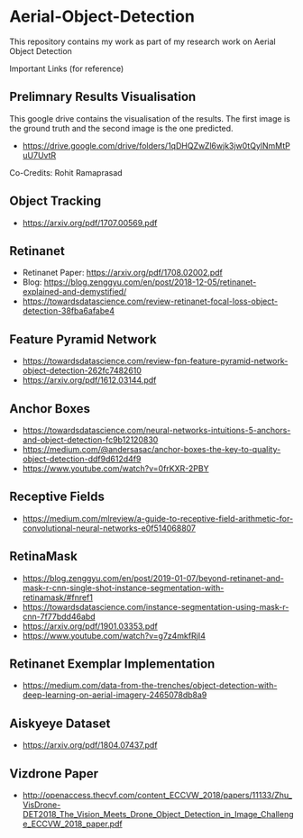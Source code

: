 # Aerial-Object-Detection
This repository contains my work as part of my research work on Aerial Object Detection

Important Links (for reference)

## Prelimnary Results Visualisation

This google drive contains the visualisation of the results. The first image is the ground truth and the second image is the one predicted. 

- https://drive.google.com/drive/folders/1qDHQZwZl6wjk3jw0tQylNmMtPuU7UvtR

Co-Credits: Rohit Ramaprasad

## Object Tracking

- https://arxiv.org/pdf/1707.00569.pdf

## Retinanet

- Retinanet Paper: https://arxiv.org/pdf/1708.02002.pdf
- Blog: https://blog.zenggyu.com/en/post/2018-12-05/retinanet-explained-and-demystified/
- https://towardsdatascience.com/review-retinanet-focal-loss-object-detection-38fba6afabe4

## Feature Pyramid Network

- https://towardsdatascience.com/review-fpn-feature-pyramid-network-object-detection-262fc7482610
- https://arxiv.org/pdf/1612.03144.pdf

## Anchor Boxes

- https://towardsdatascience.com/neural-networks-intuitions-5-anchors-and-object-detection-fc9b12120830
- https://medium.com/@andersasac/anchor-boxes-the-key-to-quality-object-detection-ddf9d612d4f9
- https://www.youtube.com/watch?v=0frKXR-2PBY

## Receptive Fields

- https://medium.com/mlreview/a-guide-to-receptive-field-arithmetic-for-convolutional-neural-networks-e0f514068807

## RetinaMask

- https://blog.zenggyu.com/en/post/2019-01-07/beyond-retinanet-and-mask-r-cnn-single-shot-instance-segmentation-with-retinamask/#fnref1
- https://towardsdatascience.com/instance-segmentation-using-mask-r-cnn-7f77bdd46abd
- https://arxiv.org/pdf/1901.03353.pdf
- https://www.youtube.com/watch?v=g7z4mkfRjI4

## Retinanet Exemplar Implementation

- https://medium.com/data-from-the-trenches/object-detection-with-deep-learning-on-aerial-imagery-2465078db8a9

## Aiskyeye Dataset

- https://arxiv.org/pdf/1804.07437.pdf

## Vizdrone Paper
 
- http://openaccess.thecvf.com/content_ECCVW_2018/papers/11133/Zhu_VisDrone-DET2018_The_Vision_Meets_Drone_Object_Detection_in_Image_Challenge_ECCVW_2018_paper.pdf
